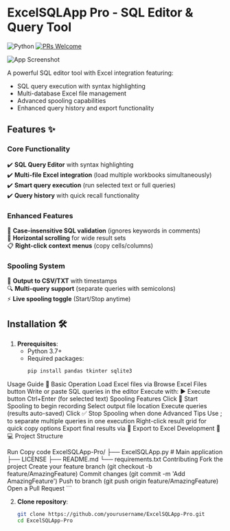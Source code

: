 # ExcelSQLApp Pro - SQL Editor & Query Tool

![Python](https://img.shields.io/badge/python-3.7+-blue.svg)
[![PRs Welcome](https://img.shields.io/badge/PRs-welcome-brightgreen.svg)](CONTRIBUTING.md)

![App Screenshot](screenshot.png) <!-- Add actual screenshot later -->

A powerful SQL editor tool with Excel integration featuring:
- SQL query execution with syntax highlighting
- Multi-database Excel file management
- Advanced spooling capabilities
- Enhanced query history and export functionality

## Features ✨

### Core Functionality
✔️ **SQL Query Editor** with syntax highlighting  
✔️ **Multi-file Excel integration** (load multiple workbooks simultaneously)  
✔️ **Smart query execution** (run selected text or full queries)  
✔️ **Query history** with quick recall functionality  

### Enhanced Features
🎯 **Case-insensitive SQL validation** (ignores keywords in comments)  
🚀 **Horizontal scrolling** for wide result sets  
📋 **Right-click context menus** (copy cells/columns)  

### Spooling System
📁 **Output to CSV/TXT** with timestamps  
🔍 **Multi-query support** (separate queries with semicolons)  
⚡ **Live spooling toggle** (Start/Stop anytime)  

## Installation 🛠️

1. **Prerequisites**:
   - Python 3.7+
   - Required packages:
     ```bash
     pip install pandas tkinter sqlite3

Usage Guide 📖
Basic Operation
Load Excel files via Browse Excel Files button
Write or paste SQL queries in the editor
Execute with:
▶ Execute button
Ctrl+Enter (for selected text)
Spooling Features
Click 🔴 Start Spooling to begin recording
Select output file location
Execute queries (results auto-saved)
Click ✅ Stop Spooling when done
Advanced Tips
Use ; to separate multiple queries in one execution
Right-click result grid for quick copy options
Export final results via 💾 Export to Excel
Development 🧑💻
Project Structure

Run
Copy code
ExcelSQLApp-Pro/
├── ExcelSQLApp.py      # Main application
├── LICENSE
├── README.md
└── requirements.txt
Contributing
Fork the project
Create your feature branch (git checkout -b feature/AmazingFeature)
Commit changes (git commit -m 'Add AmazingFeature')
Push to branch (git push origin feature/AmazingFeature)
Open a Pull Request
     ```

2. **Clone repository**:
   ```bash
   git clone https://github.com/yourusername/ExcelSQLApp-Pro.git
   cd ExcelSQLApp-Pro
